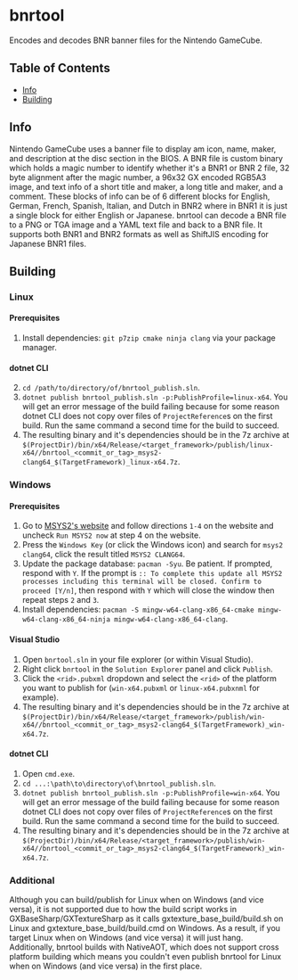 # bnrtool
Encodes and decodes BNR banner files for the Nintendo GameCube.

## Table of Contents
- [Info](#info)
- [Building](#building)

## Info
Nintendo GameCube uses a banner file to display am icon, name, maker, and description at the disc section in the BIOS. A BNR file is custom binary which holds a magic number to identify whether it's a BNR1 or BNR 2 file, 32 byte alignment after the magic number, a 96x32 GX encoded RGB5A3 image, and text info of a short title and maker, a long title and maker, and a comment. These blocks of info can be of 6 different blocks for English, German, French, Spanish, Italian, and Dutch in BNR2 where in BNR1 it is just a single block for either English or Japanese. bnrtool can decode a BNR file to a PNG or TGA image and a YAML text file and back to a BNR file. It supports both BNR1 and BNR2 formats as well as ShiftJIS encoding for Japanese BNR1 files.

## Building

### Linux

#### Prerequisites
1. Install dependencies: `git p7zip cmake ninja clang` via your package manager.

#### dotnet CLI
2. `cd /path/to/directory/of/bnrtool_publish.sln`.
3. `dotnet publish bnrtool_publish.sln -p:PublishProfile=linux-x64`. You will get an error message of the build failing because for some reason dotnet CLI does not copy over files of `ProjectReference`s on the first build. Run the same command a second time for the build to succeed.
4. The resulting binary and it's dependencies should be in the 7z archive at `$(ProjectDir)/bin/x64/Release/<target_framework>/publish/linux-x64//bnrtool_<commit_or_tag>_msys2-clang64_$(TargetFramework)_linux-x64.7z`.

### Windows

#### Prerequisites
1. Go to [MSYS2's website](https://www.msys2.org) and follow directions `1-4` on the website and uncheck `Run MSYS2 now` at step 4 on the website.
2. Press the `Windows Key` (or click the Windows icon) and search for `msys2 clang64`, click the result titled `MSYS2 CLANG64`.
3. Update the package database: `pacman -Syu`. Be patient. If prompted, respond with `Y`. If the prompt is `:: To complete this update all MSYS2 processes including this terminal will be closed. Confirm to proceed [Y/n]`, then respond with `Y` which will close the window then repeat steps `2` and `3`.
4. Install dependencies: `pacman -S mingw-w64-clang-x86_64-cmake mingw-w64-clang-x86_64-ninja mingw-w64-clang-x86_64-clang`.

#### Visual Studio
1. Open `bnrtool.sln` in your file explorer (or within Visual Studio).
2. Right click `bnrtool` in the `Solution Explorer` panel and click `Publish`.
3. Click the `<rid>.pubxml` dropdown and select the `<rid>` of the platform you want to publish for (`win-x64.pubxml` or `linux-x64.pubxnml` for example).
4. The resulting binary and it's dependencies should be in the 7z archive at `$(ProjectDir)/bin/x64/Release/<target_framework>/publish/win-x64//bnrtool_<commit_or_tag>_msys2-clang64_$(TargetFramework)_win-x64.7z`.

#### dotnet CLI
1. Open `cmd.exe`.
2. `cd ...:\path\to\directory\of\bnrtool_publish.sln`.
3. `dotnet publish bnrtool_publish.sln -p:PublishProfile=win-x64`. You will get an error message of the build failing because for some reason dotnet CLI does not copy over files of `ProjectReference`s on the first build. Run the same command a second time for the build to succeed.
4. The resulting binary and it's dependencies should be in the 7z archive at `$(ProjectDir)/bin/x64/Release/<target_framework>/publish/win-x64//bnrtool_<commit_or_tag>_msys2-clang64_$(TargetFramework)_win-x64.7z`.

### Additional
Although you can build/publish for Linux when on Windows (and vice versa), it is not supported due to how the build script works in GXBaseSharp/GXTextureSharp as it calls gxtexture_base_build/build.sh on Linux and gxtexture_base_build/build.cmd on Windows. As a result, if you target Linux when on Windows (and vice versa) it will just hang. Additionally, bnrtool builds with NativeAOT, which does not support cross platform building which means you couldn't even publish bnrtool for Linux when on Windows (and vice versa) in the first place.
